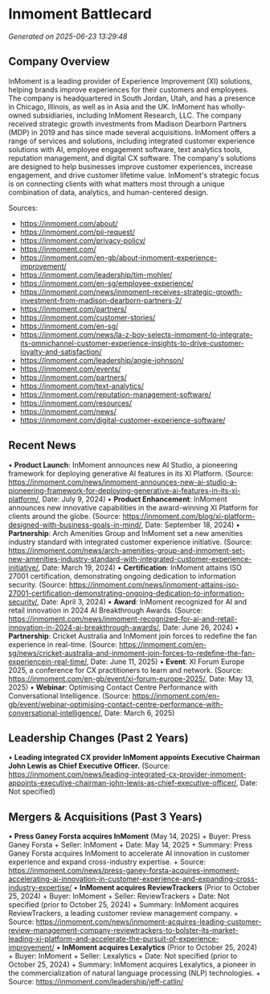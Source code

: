 # Inmoment Battlecard

*Generated on 2025-06-23 13:29:48*

## Company Overview
InMoment is a leading provider of Experience Improvement (XI) solutions, helping brands improve experiences for their customers and employees. The company is headquartered in South Jordan, Utah, and has a presence in Chicago, Illinois, as well as in Asia and the UK. InMoment has wholly-owned subsidiaries, including InMoment Research, LLC. The company received strategic growth investments from Madison Dearborn Partners (MDP) in 2019 and has since made several acquisitions. InMoment offers a range of services and solutions, including integrated customer experience solutions with AI, employee engagement software, text analytics tools, reputation management, and digital CX software. The company's solutions are designed to help businesses improve customer experiences, increase engagement, and drive customer lifetime value. InMoment's strategic focus is on connecting clients with what matters most through a unique combination of data, analytics, and human-centered design.

Sources:
* https://inmoment.com/about/
* https://inmoment.com/pii-request/
* https://inmoment.com/privacy-policy/
* https://inmoment.com/
* https://inmoment.com/en-gb/about-inmoment-experience-improvement/
* https://inmoment.com/leadership/tim-mohler/
* https://inmoment.com/en-sg/employee-experience/
* https://inmoment.com/news/inmoment-receives-strategic-growth-investment-from-madison-dearborn-partners-2/
* https://inmoment.com/partners/
* https://inmoment.com/customer-stories/
* https://inmoment.com/en-sg/
* https://inmoment.com/news/la-z-boy-selects-inmoment-to-integrate-its-omnichannel-customer-experience-insights-to-drive-customer-loyalty-and-satisfaction/
* https://inmoment.com/leadership/angie-johnson/
* https://inmoment.com/events/
* https://inmoment.com/partners/
* https://inmoment.com/text-analytics/
* https://inmoment.com/reputation-management-software/
* https://inmoment.com/resources/
* https://inmoment.com/news/
* https://inmoment.com/digital-customer-experience-software/

## Recent News
• **Product Launch**: InMoment announces new AI Studio, a pioneering framework for deploying generative AI features in its XI Platform. (Source: https://inmoment.com/news/inmoment-announces-new-ai-studio-a-pioneering-framework-for-deploying-generative-ai-features-in-its-xi-platform/, Date: July 9, 2024)
• **Product Enhancement**: InMoment announces new innovative capabilities in the award-winning XI Platform for clients around the globe. (Source: https://inmoment.com/blog/xi-platform-designed-with-business-goals-in-mind/, Date: September 18, 2024)
• **Partnership**: Arch Amenities Group and InMoment set a new amenities industry standard with integrated customer experience initiative. (Source: https://inmoment.com/news/arch-amenities-group-and-inmoment-set-new-amenities-industry-standard-with-integrated-customer-experience-initiative/, Date: March 19, 2024)
• **Certification**: InMoment attains ISO 27001 certification, demonstrating ongoing dedication to information security. (Source: https://inmoment.com/news/inmoment-attains-iso-27001-certification-demonstrating-ongoing-dedication-to-information-security/, Date: April 3, 2024)
• **Award**: InMoment recognized for AI and retail innovation in 2024 AI Breakthrough Awards. (Source: https://inmoment.com/news/inmoment-recognized-for-ai-and-retail-innovation-in-2024-ai-breakthrough-awards/, Date: June 26, 2024)
• **Partnership**: Cricket Australia and InMoment join forces to redefine the fan experience in real-time. (Source: https://inmoment.com/en-sg/news/cricket-australia-and-inmoment-join-forces-to-redefine-the-fan-experiencein-real-time/, Date: June 11, 2025)
• **Event**: XI Forum Europe 2025, a conference for CX practitioners to learn and network. (Source: https://inmoment.com/en-gb/event/xi-forum-europe-2025/, Date: May 13, 2025)
• **Webinar**: Optimising Contact Centre Performance with Conversational Intelligence. (Source: https://inmoment.com/en-gb/event/webinar-optimising-contact-centre-performance-with-conversational-intelligence/, Date: March 6, 2025)

## Leadership Changes (Past 2 Years)
• **Leading integrated CX provider InMoment appoints Executive Chairman John Lewis as Chief Executive Officer.** (Source: https://inmoment.com/news/leading-integrated-cx-provider-inmoment-appoints-executive-chairman-john-lewis-as-chief-executive-officer/, Date: Not specified)

## Mergers & Acquisitions (Past 3 Years)
• **Press Ganey Forsta acquires InMoment** (May 14, 2025)
	+ Buyer: Press Ganey Forsta
	+ Seller: InMoment
	+ Date: May 14, 2025
	+ Summary: Press Ganey Forsta acquires InMoment to accelerate AI innovation in customer experience and expand cross-industry expertise.
	+ Source: https://inmoment.com/news/press-ganey-forsta-acquires-inmoment-accelerating-ai-innovation-in-customer-experience-and-expanding-cross-industry-expertise/
• **InMoment acquires ReviewTrackers** (Prior to October 25, 2024)
	+ Buyer: InMoment
	+ Seller: ReviewTrackers
	+ Date: Not specified (prior to October 25, 2024)
	+ Summary: InMoment acquires ReviewTrackers, a leading customer review management company.
	+ Source: https://inmoment.com/news/inmoment-acquires-leading-customer-review-management-company-reviewtrackers-to-bolster-its-market-leading-xi-platform-and-accelerate-the-pursuit-of-experience-improvement/
• **InMoment acquires Lexalytics** (Prior to October 25, 2024)
	+ Buyer: InMoment
	+ Seller: Lexalytics
	+ Date: Not specified (prior to October 25, 2024)
	+ Summary: InMoment acquires Lexalytics, a pioneer in the commercialization of natural language processing (NLP) technologies.
	+ Source: https://inmoment.com/leadership/jeff-catlin/
